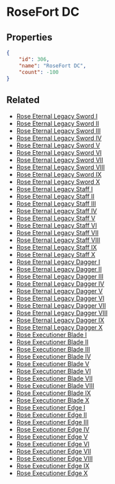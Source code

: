 # RoseFort DC

<no description available>

## Properties

```json
{
    "id": 306,
    "name": "RoseFort DC",
    "count": -100
}
```

## Related

- [Rose Eternal Legacy Sword I](../items/8568-rose-eternal-legacy-sword-i.md)
- [Rose Eternal Legacy Sword II](../items/8569-rose-eternal-legacy-sword-ii.md)
- [Rose Eternal Legacy Sword III](../items/8570-rose-eternal-legacy-sword-iii.md)
- [Rose Eternal Legacy Sword IV](../items/8571-rose-eternal-legacy-sword-iv.md)
- [Rose Eternal Legacy Sword V](../items/8572-rose-eternal-legacy-sword-v.md)
- [Rose Eternal Legacy Sword VI](../items/8573-rose-eternal-legacy-sword-vi.md)
- [Rose Eternal Legacy Sword VII](../items/8574-rose-eternal-legacy-sword-vii.md)
- [Rose Eternal Legacy Sword VIII](../items/8575-rose-eternal-legacy-sword-viii.md)
- [Rose Eternal Legacy Sword IX](../items/8576-rose-eternal-legacy-sword-ix.md)
- [Rose Eternal Legacy Sword X](../items/8577-rose-eternal-legacy-sword-x.md)
- [Rose Eternal Legacy Staff I](../items/8588-rose-eternal-legacy-staff-i.md)
- [Rose Eternal Legacy Staff II](../items/8589-rose-eternal-legacy-staff-ii.md)
- [Rose Eternal Legacy Staff III](../items/8590-rose-eternal-legacy-staff-iii.md)
- [Rose Eternal Legacy Staff IV](../items/8591-rose-eternal-legacy-staff-iv.md)
- [Rose Eternal Legacy Staff V](../items/8592-rose-eternal-legacy-staff-v.md)
- [Rose Eternal Legacy Staff VI](../items/8593-rose-eternal-legacy-staff-vi.md)
- [Rose Eternal Legacy Staff VII](../items/8594-rose-eternal-legacy-staff-vii.md)
- [Rose Eternal Legacy Staff VIII](../items/8595-rose-eternal-legacy-staff-viii.md)
- [Rose Eternal Legacy Staff IX](../items/8596-rose-eternal-legacy-staff-ix.md)
- [Rose Eternal Legacy Staff X](../items/8597-rose-eternal-legacy-staff-x.md)
- [Rose Eternal Legacy Dagger I](../items/8608-rose-eternal-legacy-dagger-i.md)
- [Rose Eternal Legacy Dagger II](../items/8609-rose-eternal-legacy-dagger-ii.md)
- [Rose Eternal Legacy Dagger III](../items/8610-rose-eternal-legacy-dagger-iii.md)
- [Rose Eternal Legacy Dagger IV](../items/8611-rose-eternal-legacy-dagger-iv.md)
- [Rose Eternal Legacy Dagger V](../items/8612-rose-eternal-legacy-dagger-v.md)
- [Rose Eternal Legacy Dagger VI](../items/8613-rose-eternal-legacy-dagger-vi.md)
- [Rose Eternal Legacy Dagger VII](../items/8614-rose-eternal-legacy-dagger-vii.md)
- [Rose Eternal Legacy Dagger VIII](../items/8615-rose-eternal-legacy-dagger-viii.md)
- [Rose Eternal Legacy Dagger IX](../items/8616-rose-eternal-legacy-dagger-ix.md)
- [Rose Eternal Legacy Dagger X](../items/8617-rose-eternal-legacy-dagger-x.md)
- [Rose Executioner Blade I](../items/8618-rose-executioner-blade-i.md)
- [Rose Executioner Blade II](../items/8619-rose-executioner-blade-ii.md)
- [Rose Executioner Blade III](../items/8620-rose-executioner-blade-iii.md)
- [Rose Executioner Blade IV](../items/8621-rose-executioner-blade-iv.md)
- [Rose Executioner Blade V](../items/8622-rose-executioner-blade-v.md)
- [Rose Executioner Blade VI](../items/8623-rose-executioner-blade-vi.md)
- [Rose Executioner Blade VII](../items/8624-rose-executioner-blade-vii.md)
- [Rose Executioner Blade VIII](../items/8625-rose-executioner-blade-viii.md)
- [Rose Executioner Blade IX](../items/8626-rose-executioner-blade-ix.md)
- [Rose Executioner Blade X](../items/8627-rose-executioner-blade-x.md)
- [Rose Executioner Edge I](../items/8628-rose-executioner-edge-i.md)
- [Rose Executioner Edge II](../items/8629-rose-executioner-edge-ii.md)
- [Rose Executioner Edge III](../items/8630-rose-executioner-edge-iii.md)
- [Rose Executioner Edge IV](../items/8631-rose-executioner-edge-iv.md)
- [Rose Executioner Edge V](../items/8632-rose-executioner-edge-v.md)
- [Rose Executioner Edge VI](../items/8633-rose-executioner-edge-vi.md)
- [Rose Executioner Edge VII](../items/8634-rose-executioner-edge-vii.md)
- [Rose Executioner Edge VIII](../items/8635-rose-executioner-edge-viii.md)
- [Rose Executioner Edge IX](../items/8636-rose-executioner-edge-ix.md)
- [Rose Executioner Edge X](../items/8637-rose-executioner-edge-x.md)

